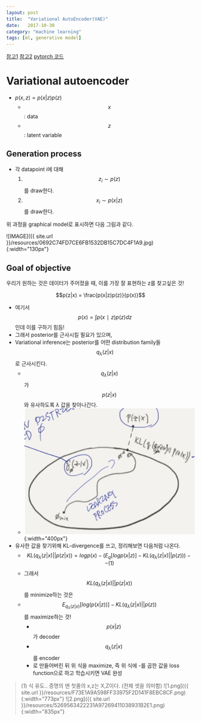 ```yaml
---
layout: post
title:  "Variational AutoEncoder(VAE)"
date:   2017-10-30 
category: "machine learning"
tags: [ml, generative model]
---
```

[참고1](https://jaan.io/what-is-variational-autoencoder-vae-tutorial/)
[참고2](http://jaejunyoo.blogspot.com/2017/04/auto-encoding-variational-bayes-vae-1.html)
[pytorch 코드](https://github.com/pytorch/examples/blob/master/vae/main.py)
# Variational autoencoder

* $p(x, z) = p(x\vert z)p(z)$
  * $$x$$: data
  * $$z$$: latent variable

## Generation process
* 각 datapoint i에 대해
    1. $$z_i \sim p(z)$$를 draw한다.
    2. $$x_i \sim p(x\vert z)$$를 draw한다.

위 과정을 graphical model로 표시하면 다음 그림과 같다.

![IMAGE]({{ site.url }}/resources/0692C74FD7CE6FB1532DB15C7DC4F1A9.jpg){:width="130px"}

## Goal of objective

우리가 원하는 것은 데이터가 주어졌을 때, 이를 가장 잘 표현하는 z를 찾고싶은 것!

$$p(z|x) = \frac{p(x|z)p(z)}{p(x)}$$

* 여기서 $$p(x)=∫p(x∣z)p(z)dz$$ 인데 이를 구하기 힘듬!
* 그래서 posterior를 근사시킬 필요가 있으며,
* Variational inference는 posterior를 어떤 distribution family들 $$q_\lambda(z\vert x)$$로 근사시킨다. 
  * $$q_\lambda(z\vert x)$$가 $$ p(z \vert x) $$와 유사하도록 $\lambda$ 값을 찾아나간다.
  * ![3.png](/resources/58DFD32E2D1E50EAB2B4B402596FCCF4.png){:width="400px"}
* 유사한 값을 찾기위해 KL-divergence를 쓰고, 정리해보면 다음처럼 나온다.
  * $$KL(q_\lambda(z \vert x) \vert\vert p(z\vert x)) = logp(x)-\left ( E_q[log{p(x\vert z)}] - KL(q_\lambda(z\vert x) \vert\vert p(z)) \right ) -- (1)$$
  * 그래서 $$KL(q_\lambda(z\vert x) \vert\vert p(z\vert x))$$를 minimize하는 것은
  * $$E_{q_\lambda(z\vert x)}[log( p(x\vert z) )] - KL(q_\lambda(z\vert x) \vert\vert p(z))$$ 를 maximize하는 것!
    * $$p(x\vert z)$$가 decoder
    * $$q_\lambda(z\vert x)$$를 encoder
    * 로 만들어버린 뒤 위 식을 maximize, 즉 위 식에 -를 곱한 값을 loss function으로 하고 학습시키면 VAE 완성


> (1) 식 유도..
증명의 맨 첫줄의 x,z는 X,Z이다. (전체 셋을 의미함)
![1.png]({{ site.url }}/resources/F73E1A9A598FF33975F2D141F8EBC8CF.png){:width="773px"}
![2.png]({{ site.url }}/resources/5269563422231A97269411038931B2E1.png){:width="835px"}
